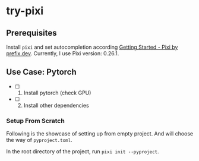 # try-pixi

## Prerequisites

Install `pixi` and set autocompletion according [Getting Started - Pixi by prefix.dev](https://pixi.sh/latest/).
Currently, I use Pixi version: 0.26.1.

## Use Case: Pytorch

- [ ] 1. Install pytorch (check GPU)
- [ ] 2. Install other dependencies

### Setup From Scratch

Following is the showcase of setting up from empty project. And will choose the way of `pyproject.toml`.

In the root directory of the project, run `pixi init --pyproject`.
